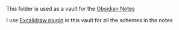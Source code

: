 This folder is used as a vault for the [Obsidian Notes](https://obsidian.md/)

I use [Excalidraw plugin](https://github.com/zsviczian/obsidian-excalidraw-plugin) in this vault for all the schemes in the notes